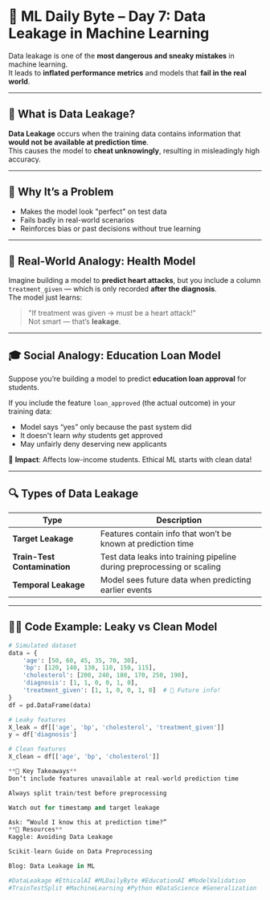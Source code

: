 # 🔐 ML Daily Byte – Day 7: Data Leakage in Machine Learning

Data leakage is one of the **most dangerous and sneaky mistakes** in machine learning.  
It leads to **inflated performance metrics** and models that **fail in the real world**.

---

## 🧠 What is Data Leakage?

**Data Leakage** occurs when the training data contains information that **would not be available at prediction time**.  
This causes the model to **cheat unknowingly**, resulting in misleadingly high accuracy.

---

## 🚨 Why It’s a Problem

- Makes the model look "perfect" on test data
- Fails badly in real-world scenarios
- Reinforces bias or past decisions without true learning

---

## 🏥 Real-World Analogy: Health Model

Imagine building a model to **predict heart attacks**, but you include a column `treatment_given` — which is only recorded **after the diagnosis**.  
The model just learns:  
> "If treatment was given → must be a heart attack!"  
Not smart — that’s **leakage**.

---

## 🎓 Social Analogy: Education Loan Model

Suppose you’re building a model to predict **education loan approval** for students.

If you include the feature `loan_approved` (the actual outcome) in your training data:

- Model says “yes” only because the past system did  
- It doesn't learn *why* students get approved  
- May unfairly deny deserving new applicants

📌 **Impact**: Affects low-income students. Ethical ML starts with clean data!

---

## 🔍 Types of Data Leakage

| Type                     | Description                                                                 |
|--------------------------|-----------------------------------------------------------------------------|
| **Target Leakage**       | Features contain info that won’t be known at prediction time                |
| **Train-Test Contamination** | Test data leaks into training pipeline during preprocessing or scaling     |
| **Temporal Leakage**     | Model sees future data when predicting earlier events                       |

---

## 👨‍💻 Code Example: Leaky vs Clean Model

```python
# Simulated dataset
data = {
    'age': [50, 60, 45, 35, 70, 30],
    'bp': [120, 140, 130, 110, 150, 115],
    'cholesterol': [200, 240, 180, 170, 250, 190],
    'diagnosis': [1, 1, 0, 0, 1, 0],
    'treatment_given': [1, 1, 0, 0, 1, 0]  # 🚨 Future info!
}
df = pd.DataFrame(data)

# Leaky features
X_leak = df[['age', 'bp', 'cholesterol', 'treatment_given']]
y = df['diagnosis']

# Clean features
X_clean = df[['age', 'bp', 'cholesterol']]

**🧠 Key Takeaways**
Don’t include features unavailable at real-world prediction time

Always split train/test before preprocessing

Watch out for timestamp and target leakage

Ask: “Would I know this at prediction time?”
**🔗 Resources**
Kaggle: Avoiding Data Leakage

Scikit-learn Guide on Data Preprocessing

Blog: Data Leakage in ML

#DataLeakage #EthicalAI #MLDailyByte #EducationAI #ModelValidation
#TrainTestSplit #MachineLearning #Python #DataScience #Generalization
